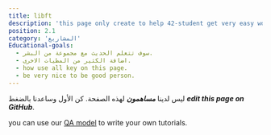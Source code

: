 ```yaml
---
title: libft
description: 'this page only create to help 42-student get very easy work with any thing'
position: 2.1
category: 'المشاريع'
Educational-goals:
  - سوف تتعلم الحديث مع مجموعة من البشر.
  - اضافة الكثير من المطيات الاخرى.
  - how use all key on this page.
  - be very nice to be good person.
---
```


ليس لدينا ***مساهمون*** لهذه الصفحة. كن الأول وساعدنا بالضغط
 ***edit this page on GitHub***.

you can use our [QA model](guidelines/QA-Model) to write your own tutorials.
